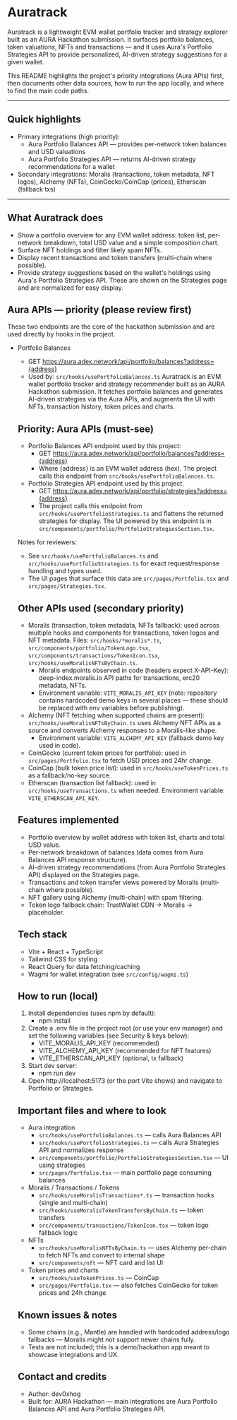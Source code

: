 
# Auratrack

Auratrack is a lightweight EVM wallet portfolio tracker and strategy explorer built as an AURA Hackathon submission. It surfaces portfolio balances, token valuations, NFTs and transactions — and it uses Aura's Portfolio Strategies API to provide personalized, AI-driven strategy suggestions for a given wallet.

This README highlights the project's priority integrations (Aura APIs) first, then documents other data sources, how to run the app locally, and where to find the main code paths.

---

## Quick highlights
- Primary integrations (high priority):
  - Aura Portfolio Balances API — provides per-network token balances and USD valuations
  - Aura Portfolio Strategies API — returns AI-driven strategy recommendations for a wallet
- Secondary integrations: Moralis (transactions, token metadata, NFT logos), Alchemy (NFTs), CoinGecko/CoinCap (prices), Etherscan (fallback txs)

---

## What Auratrack does
- Show a portfolio overview for any EVM wallet address: token list, per-network breakdown, total USD value and a simple composition chart.
- Surface NFT holdings and filter likely spam NFTs.
- Display recent transactions and token transfers (multi-chain where possible).
- Provide strategy suggestions based on the wallet's holdings using Aura's Portfolio Strategies API. These are shown on the Strategies page and are normalized for easy display.

## Aura APIs — priority (please review first)
These two endpoints are the core of the hackathon submission and are used directly by hooks in the project.

- Portfolio Balances
  - GET https://aura.adex.network/api/portfolio/balances?address={address}
  - Used by: `src/hooks/usePortfolioBalances.ts`
  Auratrack is an EVM wallet portfolio tracker and strategy recommender built as an AURA Hackathon submission. It fetches portfolio balances and generates AI-driven strategies via the Aura APIs, and augments the UI with NFTs, transaction history, token prices and charts.

  ## Priority: Aura APIs (must-see)
  - Portfolio Balances API endpoint used by this project:
    - GET https://aura.adex.network/api/portfolio/balances?address={address}
    - Where {address} is an EVM wallet address (hex). The project calls this endpoint from `src/hooks/usePortfolioBalances.ts`.
  - Portfolio Strategies API endpoint used by this project:
    - GET https://aura.adex.network/api/portfolio/strategies?address={address}
    - The project calls this endpoint from `src/hooks/usePortfolioStrategies.ts` and flattens the returned strategies for display. The UI powered by this endpoint is in `src/components/portfolio/PortfolioStrategiesSection.tsx`.

  Notes for reviewers:
  - See `src/hooks/usePortfolioBalances.ts` and `src/hooks/usePortfolioStrategies.ts` for exact request/response handling and types used.
  - The UI pages that surface this data are `src/pages/Portfolio.tsx` and `src/pages/Strategies.tsx`.

  ## Other APIs used (secondary priority)
  - Moralis (transaction, token metadata, NFTs fallback): used across multiple hooks and components for transactions, token logos and NFT metadata. Files: `src/hooks/*moralis*.ts`, `src/components/portfolio/TokenLogo.tsx`, `src/components/transactions/TokenIcon.tsx`, `src/hooks/useMoralisNFTsByChain.ts`.
    - Moralis endpoints observed in code (headers expect X-API-Key): deep-index.moralis.io API paths for transactions, erc20 metadata, NFTs.
    - Environment variable: `VITE_MORALIS_API_KEY` (note: repository contains hardcoded demo keys in several places — these should be replaced with env variables before publishing).
  - Alchemy (NFT fetching when supported chains are present): `src/hooks/useMoralisNFTsByChain.ts` uses Alchemy NFT APIs as a source and converts Alchemy responses to a Moralis-like shape.
    - Environment variable: `VITE_ALCHEMY_API_KEY` (fallback demo key used in code).
  - CoinGecko (current token prices for portfolio): used in `src/pages/Portfolio.tsx` to fetch USD prices and 24hr change.
  - CoinCap (bulk token price list): used in `src/hooks/useTokenPrices.ts` as a fallback/no-key source.
  - Etherscan (transaction list fallback): used in `src/hooks/useTransactions.ts` when needed. Environment variable: `VITE_ETHERSCAN_API_KEY`.

  ## Features implemented
  - Portfolio overview by wallet address with token list, charts and total USD value.
  - Per-network breakdown of balances (data comes from Aura Balances API response structure).
  - AI-driven strategy recommendations (from Aura Portfolio Strategies API) displayed on the Strategies page.
  - Transactions and token transfer views powered by Moralis (multi-chain where possible).
  - NFT gallery using Alchemy (multi-chain) with spam filtering.
  - Token logo fallback chain: TrustWallet CDN -> Moralis -> placeholder.

  ## Tech stack
  - Vite + React + TypeScript
  - Tailwind CSS for styling
  - React Query for data fetching/caching
  - Wagmi for wallet integration (see `src/config/wagmi.ts`)

  ## How to run (local)
  1. Install dependencies (uses npm by default):
     - npm install
  2. Create a .env file in the project root (or use your env manager) and set the following variables (see Security & keys below):
     - VITE_MORALIS_API_KEY (recommended)
     - VITE_ALCHEMY_API_KEY (recommended for NFT features)
     - VITE_ETHERSCAN_API_KEY (optional, tx fallback)
  3. Start dev server:
     - npm run dev
  4. Open http://localhost:5173 (or the port Vite shows) and navigate to Portfolio or Strategies.

  ## Important files and where to look
  - Aura integration
    - `src/hooks/usePortfolioBalances.ts` — calls Aura Balances API
    - `src/hooks/usePortfolioStrategies.ts` — calls Aura Strategies API and normalizes response
    - `src/components/portfolio/PortfolioStrategiesSection.tsx` — UI using strategies
    - `src/pages/Portfolio.tsx` — main portfolio page consuming balances
  - Moralis / Transactions / Tokens
    - `src/hooks/useMoralisTransactions*.ts` — transaction hooks (single and multi-chain)
    - `src/hooks/useMoralisTokenTransfersByChain.ts` — token transfers
    - `src/components/transactions/TokenIcon.tsx` — token logo fallback logic
  - NFTs
    - `src/hooks/useMoralisNFTsByChain.ts` — uses Alchemy per-chain to fetch NFTs and convert to internal shape
    - `src/components/nft` — NFT card and list UI
  - Token prices and charts
    - `src/hooks/useTokenPrices.ts` — CoinCap
    - `src/pages/Portfolio.tsx` — also fetches CoinGecko for token prices and 24h change

  ## Known issues & notes
  - Some chains (e.g., Mantle) are handled with hardcoded address/logo fallbacks — Moralis might not support newer chains fully.
  - Tests are not included; this is a demo/hackathon app meant to showcase integrations and UX.


  ## Contact and credits
  - Author: dev0xhog
  - Built for: AURA Hackathon — main integrations are Aura Portfolio Balances API and Aura Portfolio Strategies API.
